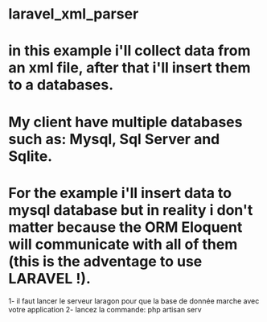 # laravel_xml_parser


# in this example i'll collect data from an xml file, after that i'll insert them to a databases.
# My client have multiple databases such as: Mysql, Sql Server and Sqlite. 
# For the example i'll insert data to mysql database but in reality i don't matter because the ORM Eloquent  will communicate with all of them (this is the adventage to use LARAVEL !).

1- il faut lancer le serveur laragon pour que la base de donnée marche avec votre application
2- lancez la commande: php artisan serv
